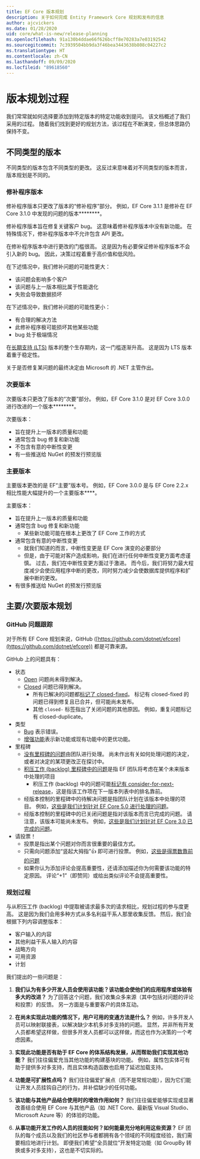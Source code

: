 ```yaml
---
title: EF Core 版本规划
description: 关于如何完成 Entity Framework Core 规划和发布的信息
author: ajcvickers
ms.date: 01/28/2020
uid: core/what-is-new/release-planning
ms.openlocfilehash: 91a130b4ddae66f626bcff8e70283a7e03192542
ms.sourcegitcommit: 7c3939504bb9da3f46bea3443638b808c04227c2
ms.translationtype: HT
ms.contentlocale: zh-CN
ms.lasthandoff: 09/09/2020
ms.locfileid: "89618560"
---
```

# <a name="release-planning-process"></a>版本规划过程

我们常常就如何选择要添加到特定版本的特定功能收到提问。
该文档概述了我们采用的过程。
随着我们找到更好的规划方法，该过程在不断演变，但总体思路仍保持不变。

## <a name="different-kinds-of-releases"></a>不同类型的版本

不同类型的版本包含不同类型的更改。
这反过来意味着对不同类型的版本而言，版本规划是不同的。

### <a name="patch-releases"></a>修补程序版本

修补程序版本只更改了版本的“修补程序”部分。
例如，EF Core 3.1.1 是修补在 EF Core 3.1.0 中发现的问题的版本********。

修补程序版本旨在修复关键客户 bug。
这意味着修补程序版本中没有新功能。
在特殊情况下，修补程序版本中不允许包含 API 更改。

在修补程序版本中进行更改的门槛很高。
这是因为有必要保证修补程序版本不会引入新的 bug。
因此，决策过程着重于高价值和低风险。

在下述情况中，我们修补问题的可能性更大：
  * 该问题会影响多个客户
  * 该问题与上一版本相比属于性能退化
  * 失败会导致数据损坏

在下述情况中，我们修补问题的可能性更小：
  * 有合理的解决方法
  * 此修补程序极可能损坏其他某些功能
  * bug 处于极端情况

在[长期支持 (LTS)](https://dotnet.microsoft.com/platform/support/policy/dotnet-core) 版本的整个生存期内，这一门槛逐渐升高。 这是因为 LTS 版本着重于稳定性。

关于是否修复某问题的最终决定由 Microsoft 的 .NET 主管作出。

### <a name="minor-releases"></a>次要版本

次要版本只更改了版本的“次要”部分。
例如，EF Core 3.1.0 是对 EF Core 3.0.0 进行改进的一个版本********。

次要版本：
* 旨在提升上一版本的质量和功能
* 通常包含 bug 修复和新功能
* 不包含有意的中断性变更
* 有一些推送给 NuGet 的预发行预览版

### <a name="major-releases"></a>主要版本

主要版本更改的是 EF“主要”版本号。
例如，EF Core 3.0.0 是与 EF Core 2.2.x 相比性能大幅提升的一个主要版本****。

主要版本：
* 旨在提升上一版本的质量和功能
* 通常包含 bug 修复和新功能
  * 某些新功能可能在根本上更改了 EF Core 工作的方式
* 通常包含有意的中断性变更
  * 就我们知道的而言，中断性变更是 EF Core 演变的必要部分
  * 但是，由于可能对客户造成影响，我们在进行任何中断性变更方面考虑谨慎。 过去，我们在中断性变更方面过于激进。 而今后，我们将努力最大程度减少会使应用程序中断的更改，同时努力减少会使数据库提供程序和扩展中断的更改。
* 有很多推送给 NuGet 的预发行预览版

## <a name="planning-for-majorminor-releases"></a>主要/次要版本规划

### <a name="github-issue-tracking"></a>GitHub 问题跟踪

对于所有 EF Core 规划来说，GitHub ([https://github.com/dotnet/efcore](https://github.com/dotnet/efcore)) 都是可靠来源。

GitHub 上的问题具有：

* 状态
  * [Open](https://github.com/dotnet/efcore/issues) 问题尚未得到解决。
  * [Closed](https://github.com/dotnet/efcore/issues?q=is%3Aissue+is%3Aclosed) 问题已得到解决。
    * 所有已解决的问题都[标记了 closed-fixed](https://github.com/dotnet/efcore/issues?q=is%3Aissue+label%3Aclosed-fixed+is%3Aclosed)。 标记有 closed-fixed 的问题已得到修复且已合并，但可能尚未发布。
    * 其他 `closed-` 标签指出了关闭问题的其他原因。 例如，重复问题标记有 closed-duplicate。
* 类型
  * [Bug](https://github.com/dotnet/efcore/issues?q=is%3Aissue+is%3Aopen+label%3Atype-bug) 表示错误。
  * [增强功能](https://github.com/dotnet/efcore/issues?q=is%3Aissue+is%3Aopen+label%3Atype-enhancement)表示新功能或现有功能中的更优功能。
* 里程碑
  * [没有里程碑的问题](https://github.com/dotnet/efcore/issues?q=is%3Aopen+is%3Aissue+no%3Amilestone)由团队进行处理。 尚未作出有关如何处理问题的决定，或者对决定的某项更改正在探讨中。
  * [积压工作 (backlog) 里程碑中的问题](https://github.com/dotnet/efcore/issues?q=is%3Aopen+is%3Aissue+milestone%3ABacklog)是指 EF 团队将考虑在某个未来版本中处理的项目
    * 积压工作 (backlog) 中的问题可能[标记有 consider-for-next-release](https://github.com/dotnet/efcore/issues?q=is%3Aissue+is%3Aopen+label%3Aconsider-for-next-release)，这是指该工作项在下一版本列表中的排名靠前。
  * 经版本控制的里程碑中的待解决问题是指团队计划在该版本中处理的项目。 例如，[这些是我们计划针对 EF Core 5.0 进行处理的问题](https://github.com/dotnet/efcore/issues?q=is%3Aopen+is%3Aissue+milestone%3A5.0.0)。
  * 经版本控制的里程碑中的已关闭问题是指对该版本而言已完成的问题。 请注意，该版本可能尚未发布。 例如，[这些是我们计划针对 EF Core 3.0 已完成的问题](https://github.com/dotnet/efcore/issues?q=is%3Aissue+milestone%3A3.0.0+is%3Aclosed)。
* 请投票！
  * 投票是指出某个问题对你而言很重要的最佳方式。
  * 只需向问题添加“竖起大拇指”👍 即可进行投票。 例如，[这些是得票数靠前的问题](https://github.com/dotnet/efcore/issues?q=is%3Aissue+is%3Aopen+sort%3Areactions-%2B1-desc)
  * 如果你认为添加评论会提高重要性，还请添加描述你为何需要该功能的特定原因。 评论“+1”（即赞同）或给出类似评论不会提高重要性。

### <a name="the-planning-process"></a>规划过程

与从积压工作 (backlog) 中提取被请求最多次的请求相比，规划过程的参与度更高。
这是因为我们会用多种方式从多名利益干系人那里收集反馈。
然后，我们会根据下列内容调整版本：

* 客户输入的内容
* 其他利益干系人输入的内容
* 战略方向
* 可用资源
* 计划

我们提出的一些问题是：

1. **我们认为有多少开发人员会使用该功能？该功能会使他们的应用程序或体验有多大的改进？** 为了回答这个问题，我们收集众多来源（其中包括对问题的评论和投票）的反馈。 另一方面是与重要客户的具体互动。

2. **在尚未实现此功能的情况下，用户可用的变通方法是什么？** 例如，许多开发人员可以映射联接表，以解决缺少本机多对多支持的问题。 显然，并非所有开发人员都希望这样做，但很多开发人员都可以这样做，而这也作为决策的一个考虑因素。

3. **实现此功能是否有助于 EF Core 的体系结构发展，从而帮助我们实现其他功能？** 我们往往偏爱充当其他功能的构建基块的功能。 例如，属性包实体可有助于提供多对多支持，而且实体构造函数也启用了延迟加载支持。

4. **功能是可扩展性点吗？** 我们往往偏爱扩展点（而不是常规功能），因为它们能让开发人员挂钩自己的行为，并补偿缺少的任何功能。

5. **该功能与其他产品结合使用时的增效作用如何？** 我们往往偏爱能够实现或显著改善结合使用 EF Core 与其他产品（如 .NET Core、最新版 Visual Studio、Microsoft Azure 等）的体验的功能。

6. **从事功能开发工作的人员的技能如何？如何能最充分地利用这些资源？** EF 团队的每个成员以及我们的社区参与者都拥有各个领域的不同程度经验，我们需要相应地进行计划。 即便我们希望“全员就位”开发特定功能（如 GroupBy 转换或多对多支持），这也是不切实际的。
